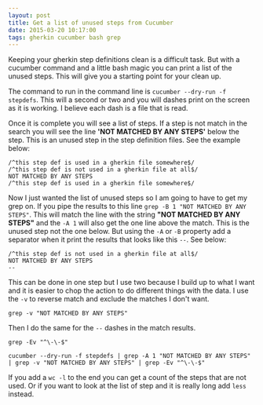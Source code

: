 ```yaml
---
layout: post
title: Get a list of unused steps from Cucumber
date: 2015-03-20 10:17:00
tags: gherkin cucumber bash grep
---
```


Keeping your gherkin step definitions clean is a difficult task. But with a cucumber command and a little bash magic you can print a list of the unused steps. This will give you a starting point for your clean up.

<!--more-->


The command to run in the command line is ```cucumber --dry-run -f stepdefs```. This will a second or two and you will dashes print on the screen as it is working. I believe each dash is a file that is read. 

Once it is complete you will see a list of steps. If a step is not match in the search you will see the line **'NOT MATCHED BY ANY STEPS'** below the step. This is an unused step in the step definition files. See the example below: 

```
/^this step def is used in a gherkin file somewhere$/
/^this step def is not used in a gherkin file at all$/
NOT MATCHED BY ANY STEPS
/^this step def is used in a gherkin file somewhere$/
```

Now I just wanted the list of unused steps so I am going to have to get my grep on. If you pipe the results to this line ```grep -B 1 "NOT MATCHED BY ANY STEPS"```. This will match the line with the string **"NOT MATCHED BY ANY STEPS"** and the ```-A 1``` will also get the one line above the match. This is the unused step not the one below. But using the ```-A``` or ```-B``` property add a separator when it print the results that looks like this ```--```. See below:

```
/^this step def is not used in a gherkin file at all$/
NOT MATCHED BY ANY STEPS
--
```

This can be done in one step but I use two because I build up to what I want and it is easier to chop the action to do different things with the data. I use the ```-v``` to reverse match and exclude the matches I don't want.

```grep -v "NOT MATCHED BY ANY STEPS"``` 

Then I do the same for the ```--``` dashes in the match results. 

```grep -Ev "^\-\-$"``` 

```
cucumber --dry-run -f stepdefs | grep -A 1 "NOT MATCHED BY ANY STEPS" | grep -v "NOT MATCHED BY ANY STEPS" | grep -Ev "^\-\-$"
```

If you add a ```wc -l``` to the end you can get a count of the steps that are not used. Or if you want to look at the list of step and it is really long add ```less``` instead.
